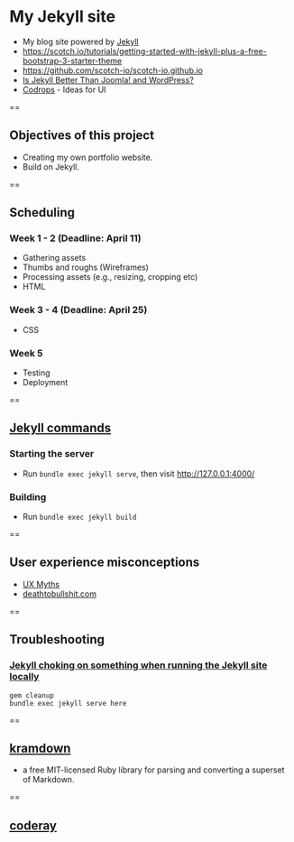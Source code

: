 # My Jekyll site

- My blog site powered by [Jekyll](https://jekyllrb.com/)
- https://scotch.io/tutorials/getting-started-with-jekyll-plus-a-free-bootstrap-3-starter-theme
- https://github.com/scotch-io/scotch-io.github.io
- [Is Jekyll Better Than Joomla! and WordPress?](http://digitalshore.io/jekyll-better-choice-than-joomla-wordpress/)
- [Codrops](http://tympanus.net/codrops/) - Ideas for UI

==

## Objectives of this project
- Creating my own portfolio website.
- Build on Jekyll.

==

## Scheduling
### Week 1 - 2 (Deadline: April 11)
- Gathering assets
- Thumbs and roughs (Wireframes)
- Processing assets (e.g., resizing, cropping etc)
- HTML

### Week 3 - 4 (Deadline: April 25)
- CSS

### Week 5
- Testing
- Deployment

==

## [Jekyll commands](https://scotch.io/tutorials/getting-started-with-jekyll-plus-a-free-bootstrap-3-starter-theme#commands)
### Starting the server
- Run `bundle exec jekyll serve`, then visit http://127.0.0.1:4000/

### Building
- Run `bundle exec jekyll build`

==

## User experience misconceptions
- [UX Myths](http://uxmyths.com/)
- [deathtobullshit.com](http://deathtobullshit.com/)

==

## Troubleshooting

### [Jekyll choking on something when running the Jekyll site locally](https://github.com/jekyll/jekyll/issues/3103)

```
gem cleanup
bundle exec jekyll serve here
```

==

## [kramdown](http://kramdown.gettalong.org/)
- a free MIT-licensed Ruby library for parsing and converting a superset of Markdown.

==

## [coderay](http://coderay.rubychan.de/)
